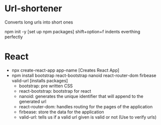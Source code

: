 # Url-shortener
Converts long urls into short ones

npm init -y [set up npm packages]
shift+option+f indents everthing perfectly



# React 
- npx create-react-app app-name [Creates React App]
- npm install bootstrap react-bootstrap nanoid react-router-dom firbease valid-url [installs packages]
    - bootstrap: pre written CSS
    - react-bootstrap: bootstrap for react
    - nanoid: generates the unique identifier that will append to the generated url
    - react-router-dom: handles routing for the pages of the application
    - firbease: store the data for the application
    - valid-url: tells us if a valid url given is valid or not (Use to verify urls)

